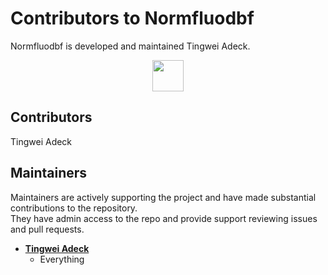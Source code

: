 <!--
Copyright (c) Recommenders contributors.
Licensed under the MIT License.
-->

Contributors to Normfluodbf 
============================
Normfluodbf is developed and maintained Tingwei Adeck.
<p align="center">
  <img src="https://contributors-img.web.app/image?repo=Alphaprime7/normfluodbf" width = 50/>
</p>

Contributors 
---------------------------------------
Tingwei Adeck

Maintainers
---------------------------------------
Maintainers are actively supporting the project and have made substantial contributions to the repository.<br>
They have admin access to the repo and provide support reviewing issues and pull requests.

* **[Tingwei Adeck](https://github.com/AlphaPrime7)**
   * Everything
    
